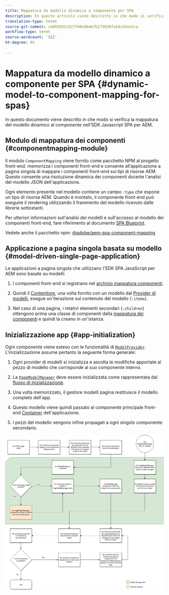 ```yaml
---
title: Mappatura da modello dinamico a componente per SPA
description: In questo articolo viene descritto in che modo si verifica la mappatura del modello dinamico al componente nell’SDK SPA JavaScript per AEM.
translation-type: tm+mt
source-git-commit: cdd92032c627740c66de7b2f3836fa1dcd2ee2ca
workflow-type: tm+mt
source-wordcount: '322'
ht-degree: 0%

---
```



# Mappatura da modello dinamico a componente per SPA {#dynamic-model-to-component-mapping-for-spas}

In questo documento viene descritto in che modo si verifica la mappatura del modello dinamico al componente nell’SDK Javascript SPA per AEM.

## Modulo di mappatura dei componenti {#componentmapping-module}

Il modulo `ComponentMapping` viene fornito come pacchetto NPM al progetto front-end. memorizza i componenti front-end e consente all’applicazione a pagina singola di mappare i componenti front-end sui tipi di risorse AEM. Questo consente una risoluzione dinamica dei componenti durante l&#39;analisi del modello JSON dell&#39;applicazione.

Ogni elemento presente nel modello contiene un campo `:type` che espone un tipo di risorsa AEM. Quando è montato, il componente front-end può eseguire il rendering utilizzando il frammento del modello ricevuto dalle librerie sottostanti.

Per ulteriori informazioni sull&#39;analisi dei modelli e sull&#39;accesso al modello dei componenti front-end, fare riferimento al documento [SPA Blueprint](blueprint.md).

Vedete anche il pacchetto npm: [@adobe/aem-spa-component-mapping](https://www.npmjs.com/package/@adobe/aem-spa-component-mapping)

## Applicazione a pagina singola basata su modello {#model-driven-single-page-application}

Le applicazioni a pagina singola che utilizzano l’SDK SPA JavaScript per AEM sono basate su modelli:

1. I componenti front-end si registrano nel [archivio mappatura componenti](#componentmapping-module).
1. Quindi il [Contenitore](blueprint.md#container), una volta fornito con un modello dal [Provider di modelli](blueprint.md#the-model-provider), esegue un&#39;iterazione sul contenuto del modello (`:items`).

1. Nel caso di una pagina, i relativi elementi secondari (`:children`) ottengono prima una classe di componenti dalla [mappatura dei componenti](blueprint.md#componentmapping) e quindi la creano in un&#39;istanza.

## Inizializzazione app {#app-initialization}

Ogni componente viene esteso con le funzionalità di [`ModelProvider`](blueprint.md#the-model-provider). L&#39;inizializzazione assume pertanto la seguente forma generale:

1. Ogni provider di modelli si inizializza e ascolta le modifiche apportate al pezzo di modello che corrisponde al suo componente interno.
1. La [`PageModelManager`](blueprint.md#pagemodelmanager) deve essere inizializzata come rappresentata dal [flusso di inizializzazione](blueprint.md).

1. Una volta memorizzato, il gestore modelli pagina restituisce il modello completo dell&#39;app.
1. Questo modello viene quindi passato al componente principale front-end [Container](blueprint.md#container) dell&#39;applicazione.
1. I pezzi del modello vengono infine propagati a ogni singolo componente secondario.

![Inizializzazione modello app](assets/app-model-initialization.png)
